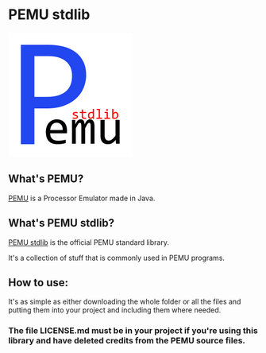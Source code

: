 # PEMU stdlib

![](./logo.png)

## What's PEMU?

[PEMU](https://github.com/hds536jhmk/ProcessorEmulator) is a Processor Emulator made in Java.

## What's PEMU stdlib?

[PEMU stdlib](https://github.com/hds536jhmk/pemu-stdlib) is the official PEMU standard library.

It's a collection of stuff that is commonly used in PEMU programs.

## How to use:

It's as simple as either downloading the whole folder or all the files and putting them into your project and including
them where needed.

### The file LICENSE.md must be in your project if you're using this library and have deleted credits from the PEMU source files.
